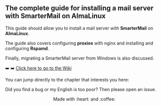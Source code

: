## The complete guide for installing a mail server with SmarterMail on AlmaLinux

This guide should allow you to install a mail server with **SmarterMail** on **AlmaLinux**.

The guide also covers configuring **proxies** with nginx and installing and configuring **Rspamd**.

Finally, migrating a SmarterMail server from Windows is also discussed.

:arrow_right: :arrow_right: [Click here to go to the Wiki](../../wiki)

You can jump directly to the chapter that interests you here:

Did you find a bug or my English is too poor? Then please open an issue.

<p align="center">Made with :heart: and :coffee:</p>
